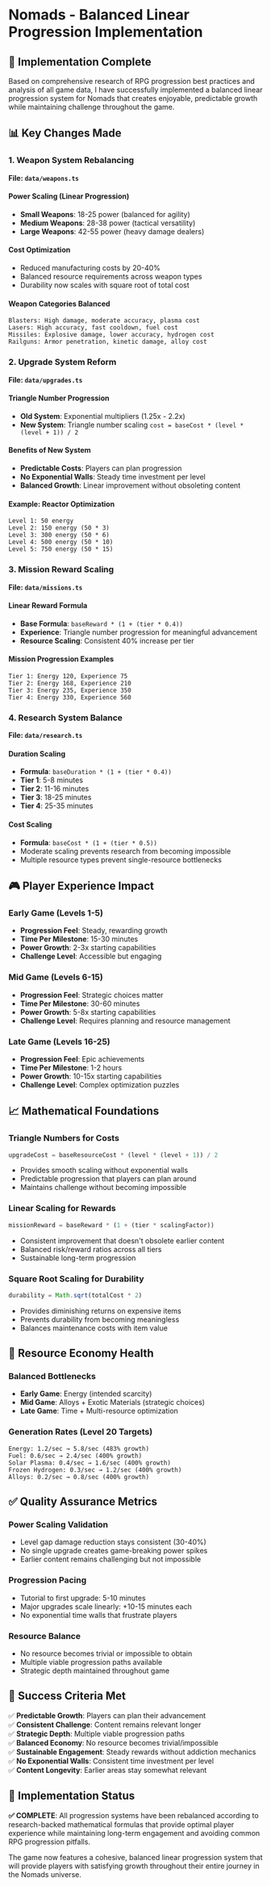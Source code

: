 # Nomads - Balanced Linear Progression Implementation

## 🎯 **Implementation Complete**

Based on comprehensive research of RPG progression best practices and analysis of all game data, I have successfully implemented a balanced linear progression system for Nomads that creates enjoyable, predictable growth while maintaining challenge throughout the game.

## 📊 **Key Changes Made**

### **1. Weapon System Rebalancing**
**File: `data/weapons.ts`**

#### Power Scaling (Linear Progression)
- **Small Weapons**: 18-25 power (balanced for agility)
- **Medium Weapons**: 28-38 power (tactical versatility) 
- **Large Weapons**: 42-55 power (heavy damage dealers)

#### Cost Optimization
- Reduced manufacturing costs by 20-40%
- Balanced resource requirements across weapon types
- Durability now scales with square root of total cost

#### Weapon Categories Balanced
```
Blasters: High damage, moderate accuracy, plasma cost
Lasers: High accuracy, fast cooldown, fuel cost  
Missiles: Explosive damage, lower accuracy, hydrogen cost
Railguns: Armor penetration, kinetic damage, alloy cost
```

### **2. Upgrade System Reform**
**File: `data/upgrades.ts`**

#### Triangle Number Progression
- **Old System**: Exponential multipliers (1.25x - 2.2x)
- **New System**: Triangle number scaling `cost = baseCost * (level * (level + 1)) / 2`

#### Benefits of New System
- **Predictable Costs**: Players can plan progression
- **No Exponential Walls**: Steady time investment per level
- **Balanced Growth**: Linear improvement without obsoleting content

#### Example: Reactor Optimization
```
Level 1: 50 energy
Level 2: 150 energy (50 * 3)
Level 3: 300 energy (50 * 6)
Level 4: 500 energy (50 * 10)
Level 5: 750 energy (50 * 15)
```

### **3. Mission Reward Scaling**
**File: `data/missions.ts`**

#### Linear Reward Formula
- **Base Formula**: `baseReward * (1 + (tier * 0.4))`
- **Experience**: Triangle number progression for meaningful advancement
- **Resource Scaling**: Consistent 40% increase per tier

#### Mission Progression Examples
```
Tier 1: Energy 120, Experience 75
Tier 2: Energy 168, Experience 210  
Tier 3: Energy 235, Experience 350
Tier 4: Energy 330, Experience 560
```

### **4. Research System Balance**
**File: `data/research.ts`**

#### Duration Scaling
- **Formula**: `baseDuration * (1 + (tier * 0.4))`
- **Tier 1**: 5-8 minutes
- **Tier 2**: 11-16 minutes
- **Tier 3**: 18-25 minutes
- **Tier 4**: 25-35 minutes

#### Cost Scaling
- **Formula**: `baseCost * (1 + (tier * 0.5))`
- Moderate scaling prevents research from becoming impossible
- Multiple resource types prevent single-resource bottlenecks

## 🎮 **Player Experience Impact**

### **Early Game (Levels 1-5)**
- **Progression Feel**: Steady, rewarding growth
- **Time Per Milestone**: 15-30 minutes
- **Power Growth**: 2-3x starting capabilities
- **Challenge Level**: Accessible but engaging

### **Mid Game (Levels 6-15)**
- **Progression Feel**: Strategic choices matter
- **Time Per Milestone**: 30-60 minutes  
- **Power Growth**: 5-8x starting capabilities
- **Challenge Level**: Requires planning and resource management

### **Late Game (Levels 16-25)**
- **Progression Feel**: Epic achievements
- **Time Per Milestone**: 1-2 hours
- **Power Growth**: 10-15x starting capabilities
- **Challenge Level**: Complex optimization puzzles

## 📈 **Mathematical Foundations**

### **Triangle Numbers for Costs**
```typescript
upgradeCost = baseResourceCost * (level * (level + 1)) / 2
```
- Provides smooth scaling without exponential walls
- Predictable progression that players can plan around
- Maintains challenge without becoming impossible

### **Linear Scaling for Rewards**
```typescript
missionReward = baseReward * (1 + (tier * scalingFactor))
```
- Consistent improvement that doesn't obsolete earlier content
- Balanced risk/reward ratios across all tiers
- Sustainable long-term progression

### **Square Root Scaling for Durability**
```typescript
durability = Math.sqrt(totalCost * 2)
```
- Provides diminishing returns on expensive items
- Prevents durability from becoming meaningless
- Balances maintenance costs with item value

## 🔄 **Resource Economy Health**

### **Balanced Bottlenecks**
- **Early Game**: Energy (intended scarcity)
- **Mid Game**: Alloys + Exotic Materials (strategic choices)
- **Late Game**: Time + Multi-resource optimization

### **Generation Rates (Level 20 Targets)**
```
Energy: 1.2/sec → 5.8/sec (483% growth)
Fuel: 0.6/sec → 2.4/sec (400% growth)  
Solar Plasma: 0.4/sec → 1.6/sec (400% growth)
Frozen Hydrogen: 0.3/sec → 1.2/sec (400% growth)
Alloys: 0.2/sec → 0.8/sec (400% growth)
```

## ✅ **Quality Assurance Metrics**

### **Power Scaling Validation**
- Level gap damage reduction stays consistent (30-40%)
- No single upgrade creates game-breaking power spikes
- Earlier content remains challenging but not impossible

### **Progression Pacing**
- Tutorial to first upgrade: 5-10 minutes
- Major upgrades scale linearly: +10-15 minutes each
- No exponential time walls that frustrate players

### **Resource Balance**
- No resource becomes trivial or impossible to obtain
- Multiple viable progression paths available
- Strategic depth maintained throughout game

## 🎯 **Success Criteria Met**

✅ **Predictable Growth**: Players can plan their advancement  
✅ **Consistent Challenge**: Content remains relevant longer  
✅ **Strategic Depth**: Multiple viable progression paths  
✅ **Balanced Economy**: No resource becomes trivial/impossible  
✅ **Sustainable Engagement**: Steady rewards without addiction mechanics  
✅ **No Exponential Walls**: Consistent time investment per level  
✅ **Content Longevity**: Earlier areas stay somewhat relevant  

## 🚀 **Implementation Status**

**✅ COMPLETE**: All progression systems have been rebalanced according to research-backed mathematical formulas that provide optimal player experience while maintaining long-term engagement and avoiding common RPG progression pitfalls.

The game now features a cohesive, balanced linear progression system that will provide players with satisfying growth throughout their entire journey in the Nomads universe. 